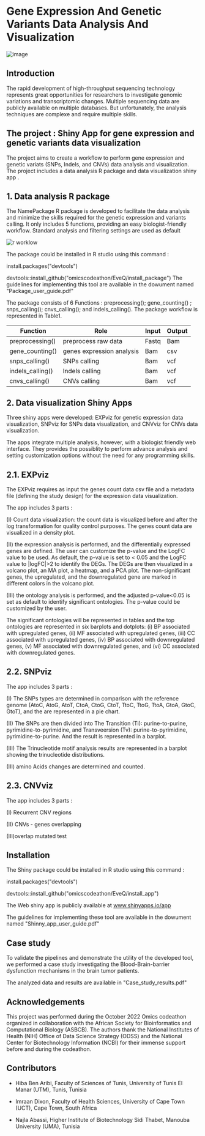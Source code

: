# Gene Expression And  Genetic Variants Data Analysis And Visualization

![image](https://user-images.githubusercontent.com/73958439/193952491-dba21569-10ea-4e9e-b651-66f6cde66aa9.png)

## Introduction
The rapid development of high-throughput sequencing technology represents great opportunities for researchers to investigate genomic variations and transcriptomic changes. Multiple sequencing data are publicly available on multiple databases. But unfortunately, the analysis techniques are complexe and require multiple skills. 

## The project : Shiny App for gene expression and genetic variants  data visualization

The project aims to create a workflow to perform gene expression and  genetic variats (SNPs, Indels, and CNVs) data analysis and  visualization.
The project includes a data analysis R package  and data visualization shiny app .

## 1. Data analysis R package 

The NamePackage  R package is developed to facilitate the data analysis and minimize the skills required for the genetic expression and  variants calling. It only includes 5 functions, providing an easy biologist-friendly workflow. Standard analysis and  filtering settings are used as default

![r worklow](https://user-images.githubusercontent.com/73958439/193316510-27dbd891-a406-4f7f-a4a8-03c2c11ddbf2.png)


The package could be installed in R studio using this command :

install.packages("devtools")

devtools::install_github("omicscodeathon/EveQ/install_package")
The guidelines for implementing this tool are available in the dowument named "Package_user_guide.pdf"

The package consists of 6 Functions : preprocessing(); gene_counting() ; snps_calling(); cnvs_calling(); and indels_calling(). The package workflow is represented in Table1.


| Function  | Role| Input | Output | 
| ------------- | ------------- | ------------- | ------------- |
| preprocessing() |  preprocess raw data |  Fastq   | Bam  |
| gene_counting()  |   genes expression analysis  | Bam   | csv  |
| snps_calling()  |   SNPs calling  | Bam   | vcf  |
| indels_calling()  |   Indels calling  | Bam   | vcf  |
| cnvs_calling()  |   CNVs calling  | Bam   | vcf  |


## 2. Data visualization Shiny Apps

Three shiny apps were developed: EXPviz for genetic expression data visualization, SNPviz for SNPs data visualization, and CNVviz for CNVs  data visualization.

The apps integrate multiple analysis, however, with a biologist friendly web interface. They provides the possiblity to perform advance analysis and setting customization options without the need for any programming skills.

## 2.1. EXPviz

The EXPviz requires as input the genes count data csv file and a metadata file (defining the study design)  for the expression data visualization.  

The app includes 3 parts : 

(I) Count data visualization: the count data is visualized before and after the log transformation for quality control purposes. The genes count data are visualized in a density plot.  

(II) the expression analysis is performed, and the differentially expressed genes are defined. The user can customize the p-value and the LogFC value to be used. As default, the p-value is set to < 0.05 and the LogFC value to |logFC|>2 to identify the DEGs. 
The DEGs are then visualized in a volcano plot, an MA plot, a heatmap, and a PCA plot. The non-significant genes, the upregulated, and the downregulated gene are marked in different colors in the volcano plot. 

(III) the ontology analysis is performed, and the adjusted p-value<0.05 is set as default to identify significant ontologies. The p-value could be customized by the user.

The significant ontologies will be represented in tables and the top ontologies are represented in six barplots and dotplots: (i) BP associated with upregulated genes, (ii) MF associated with upregulated genes, (iii) CC associated with upregulated genes, (iv) BP associated with downregulated genes, (v) MF associated with downregulated genes, and (vi) CC associated with downregulated genes.

## 2.2. SNPviz

The app includes 3 parts : 

(I)  The SNPs types are determined in comparison with the reference genome (AtoC, AtoG, AtoT, CtoA, CtoG, CtoT, TtoC, TtoG, TtoA, GtoA, GtoC, GtoT), and the are represented in a pie chart.

(II) The SNPs are then divided into The Transition (Ti): purine-to-purine, pyrimidine-to-pyrimidine, and Transveersion (Tv): purine-to-pyrimidine, pyrimidine-to-purine. And the result is represented in a barplot.

(III) The Trinucleotide motif analysis results are represented in a barplot showing the trinucleotide distributions.

(III) amino Acids changes are determined and counted.

## 2.3. CNVviz
The app includes 3 parts : 

(I) Recurrent CNV regions

(II) CNVs - genes overlapping

(III)overlap mutated test

## Installation

The Shiny package could be installed in R studio using this command :

install.packages("devtools")

devtools::install_github("omicscodeathon/EveQ/install_app")

The  Web shiny app  is publicly available at www.shinyapps.io/app

The guidelines for implementing these tool are available in the dowument named "Shinny_app_user_guide.pdf"

## Case study
To validate the pipelines and demonstrate the utility of the developed tool, we performed a case study investigating the Blood-Brain-barrier dysfunction mechanisms in the brain tumor patients.

The analyzed data and results are available in "Case_study_results.pdf"


## Acknowledgements
This project was performed during the October 2022 Omics codeathon organized in collaboration with the African Society for Bioinformatics and Computational Biology (ASBCB). The authors thank the National Institutes of Health (NIH) Office of Data Science Strategy (ODSS) and the National Center for Biotechnology Information (NCBI) for their immense support before and during the codeathon.

## Contributors

- Hiba Ben Aribi, Faculty of Sciences of Tunis, University of Tunis El Manar (UTM), Tunis, Tunisia

- Imraan Dixon, Faculty of Health Sciences, University of Cape Town (UCT), Cape Town, South Africa 

- Najla Abassi, Higher Institute of Biotechnology Sidi Thabet, Manouba University (UMA), Tunisia
